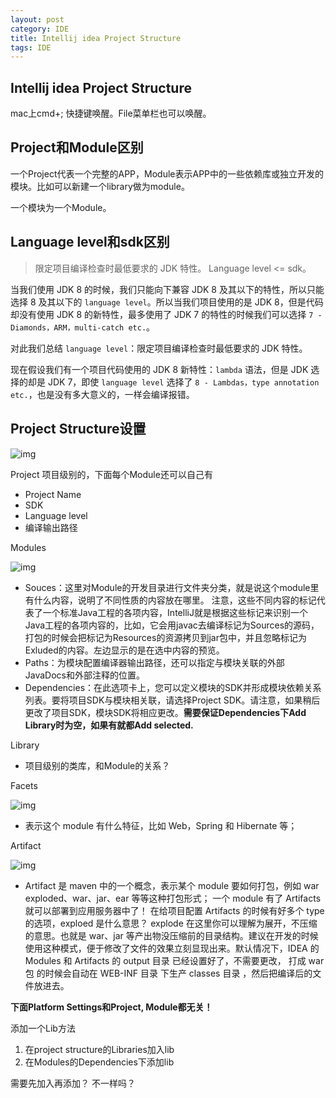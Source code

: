 ```yaml
---
layout: post
category: IDE
title: Intellij idea Project Structure
tags: IDE
---
```


## Intellij idea Project Structure

mac上cmd+; 快捷键唤醒。File菜单栏也可以唤醒。

## Project和Module区别

一个Project代表一个完整的APP，Module表示APP中的一些依赖库或独立开发的模块。比如可以新建一个library做为module。

一个模块为一个Module。





## Language level和sdk区别

> 限定项目编译检查时最低要求的 JDK 特性。 Language level <= sdk。

当我们使用 JDK 8 的时候，我们只能向下兼容 JDK 8 及其以下的特性，所以只能选择 8 及其以下的 `language level`。所以当我们项目使用的是 JDK 8，但是代码却没有使用 JDK 8 的新特性，最多使用了 JDK 7 的特性的时候我们可以选择 `7 - Diamonds，ARM，multi-catch etc.`。

对此我们总结 `language level`：限定项目编译检查时最低要求的 JDK 特性。

现在假设我们有一个项目代码使用的 JDK 8 新特性：`lambda` 语法，但是 JDK 选择的却是 JDK 7，即使 `language level` 选择了 `8 - Lambdas，type annotation etc.`，也是没有多大意义的，一样会编译报错。



## Project Structure设置

![img](https://cdn.jsdelivr.net/gh/mafulong/mdPic@vv6/v6/202212052232428.png)

Project 项目级别的，下面每个Module还可以自己有

- Project Name
- SDK
- Language level
- 编译输出路径



Modules

![img](https://cdn.jsdelivr.net/gh/mafulong/mdPic@vv6/v6/202212052235310.png)

- Souces：这里对Module的开发目录进行文件夹分类，就是说这个module里有什么内容，说明了不同性质的内容放在哪里。
  注意，这些不同内容的标记代表了一个标准Java工程的各项内容，IntelliJ就是根据这些标记来识别一个Java工程的各项内容的，比如，它会用javac去编译标记为Sources的源码，打包的时候会把标记为Resources的资源拷贝到jar包中，并且忽略标记为Exluded的内容。左边显示的是在选中内容的预览。
- Paths：为模块配置编译器输出路径，还可以指定与模块关联的外部JavaDocs和外部注释的位置。
- Dependencies：在此选项卡上，您可以定义模块的SDK并形成模块依赖关系列表。要将项目SDK与模块相关联，请选择Project SDK。请注意，如果稍后更改了项目SDK，模块SDK将相应更改。**需要保证Dependencies下Add Library时为空，如果有就都Add selected.**



Library

- 项目级别的类库，和Module的关系？



Facets

![img](https://cdn.jsdelivr.net/gh/mafulong/mdPic@vv6/v6/202212052245804.png)

- 表示这个 module 有什么特征，比如 Web，Spring 和 Hibernate 等； 





Artifact

![img](https://cdn.jsdelivr.net/gh/mafulong/mdPic@vv6/v6/202212052248695.png)

- Artifact 是 maven 中的一个概念，表示某个 module 要如何打包，例如 war exploded、war、jar、ear 等等这种打包形式；
  一个 module 有了 Artifacts 就可以部署到应用服务器中了！
  在给项目配置 Artifacts 的时候有好多个 type 的选项，exploed 是什么意思？
  explode 在这里你可以理解为展开，不压缩的意思。也就是 war、jar 等产出物没压缩前的目录结构。建议在开发的时候使用这种模式，便于修改了文件的效果立刻显现出来。默认情况下，IDEA 的 Modules 和 Artifacts 的 output 目录 已经设置好了，不需要更改，
  打成 war 包 的时候会自动在 WEB-INF 目录 下生产 classes 目录 ，然后把编译后的文件放进去。

**下面Platform Settings和Project, Module都无关！**



添加一个Lib方法

1. 在project structure的Libraries加入lib
2. 在Modules的Dependencies下添加lib

需要先加入再添加？ 不一样吗？
